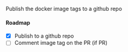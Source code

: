 Publish the docker image tags to a github repo

#### Roadmap
 - [x] Publish to a github repo
 - [ ] Comment image tag on the PR (if PR)